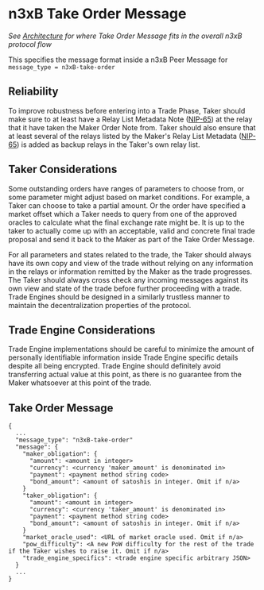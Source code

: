 # n3xB Take Order Message
*See [Architecture](/specs/architecture/architecture.md) for where Take Order Message fits in the overall n3xB protocol flow*

This specifies the message format inside a n3xB Peer Message for `message_type = n3xB-take-order`

## Reliability

To improve robustness before entering into a Trade Phase, Taker should make sure to at least have a Relay List Metadata Note ([NIP-65](https://github.com/nostr-protocol/nips/blob/master/65.md)) at the relay that it have taken the Maker Order Note from. Taker should also ensure that at least several of the relays listed by the Maker's Relay List Metadata ([NIP-65](https://github.com/nostr-protocol/nips/blob/master/65.md)) is added as backup relays in the Taker's own relay list.

## Taker Considerations

Some outstanding orders have ranges of parameters to choose from, or some parameter might adjust based on market conditions. For example, a Taker can choose to take a partial amount. Or the order have specified a market offset which a Taker needs to query from one of the approved oracles to calculate what the final exchange rate might be. It is up to the taker to actually come up with an acceptable, valid and concrete final trade proposal and send it back to the Maker as part of the Take Order Message.

For all parameters and states related to the trade, the Taker should always have its own copy and view of the trade without relying on any information in the relays or information remitted by the Maker as the trade progresses. The Taker should always cross check any incoming messages against its own view and state of the trade before further proceeding with a trade. Trade Engines should be designed in a similarly trustless manner to maintain the decentralization properties of the protocol.

## Trade Engine Considerations

Trade Engine implementations should be careful to minimize the amount of personally identifiable information inside Trade Engine specific details despite all being encrypted. Trade Engine should definitely avoid transferring actual value at this point, as there is no guarantee from the Maker whatsoever at this point of the trade.

## Take Order Message
```
{
  ...
  "message_type": "n3xB-take-order"
  "message": {
    "maker_obligation": {
      "amount": <amount in integer>
      "currency": <currency 'maker_amount' is denominated in>
      "payment": <payment method string code>
      "bond_amount": <amount of satoshis in integer. Omit if n/a>
    }
    "taker_obligation": {
      "amount": <amount in integer>
      "currency": <currency 'taker_amount' is denominated in>
      "payment": <payment method string code>
      "bond_amount": <amount of satoshis in integer. Omit if n/a>
    }
    "market_oracle_used": <URL of market oracle used. Omit if n/a>
    "pow_difficulty": <A new PoW difficulty for the rest of the trade if the Taker wishes to raise it. Omit if n/a>
    "trade_engine_specifics": <trade engine specific arbitrary JSON>
  }
  ...
}

```